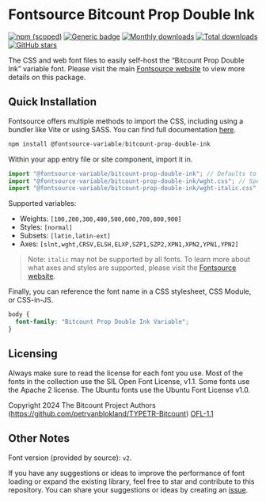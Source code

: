 # Fontsource Bitcount Prop Double Ink

[![npm (scoped)](https://img.shields.io/npm/v/@fontsource-variable/bitcount-prop-double-ink?color=brightgreen)](https://www.npmjs.com/package/@fontsource-variable/bitcount-prop-double-ink) [![Generic badge](https://img.shields.io/badge/fontsource-passing-brightgreen)](https://github.com/fontsource/fontsource) [![Monthly downloads](https://badgen.net/npm/dm/@fontsource-variable/bitcount-prop-double-ink)](https://github.com/fontsource/fontsource) [![Total downloads](https://badgen.net/npm/dt/@fontsource-variable/bitcount-prop-double-ink)](https://github.com/fontsource/fontsource) [![GitHub stars](https://img.shields.io/github/stars/fontsource/fontsource.svg?style=social&label=Star)](https://github.com/fontsource/fontsource/stargazers)

The CSS and web font files to easily self-host the “Bitcount Prop Double Ink” variable font. Please visit the main [Fontsource website](https://fontsource.org/fonts/bitcount-prop-double-ink) to view more details on this package.

## Quick Installation

Fontsource offers multiple methods to import the CSS, including using a bundler like Vite or using SASS. You can find full documentation [here](https://fontsource.org/docs/getting-started/introduction).

```javascript
npm install @fontsource-variable/bitcount-prop-double-ink
```

Within your app entry file or site component, import it in.

```javascript
import "@fontsource-variable/bitcount-prop-double-ink"; // Defaults to wght axis
import "@fontsource-variable/bitcount-prop-double-ink/wght.css"; // Specify axis
import "@fontsource-variable/bitcount-prop-double-ink/wght-italic.css"; // Specify axis and style
```

Supported variables:
- Weights: `[100,200,300,400,500,600,700,800,900]`
- Styles: `[normal]`
- Subsets: `[latin,latin-ext]`
- Axes: `[slnt,wght,CRSV,ELSH,ELXP,SZP1,SZP2,XPN1,XPN2,YPN1,YPN2]`

> Note: `italic` may not be supported by all fonts. To learn more about what axes and styles are supported, please visit the [Fontsource website](https://fontsource.org/fonts/bitcount-prop-double-ink).

Finally, you can reference the font name in a CSS stylesheet, CSS Module, or CSS-in-JS.

```css
body {
  font-family: "Bitcount Prop Double Ink Variable";
}
```

## Licensing
Always make sure to read the license for each font you use. Most of the fonts in the collection use the SIL Open Font License, v1.1. Some fonts use the Apache 2 license. The Ubuntu fonts use the Ubuntu Font License v1.0.

Copyright 2024 The Bitcount Project Authors (https://github.com/petrvanblokland/TYPETR-Bitcount)
[OFL-1.1](https://openfontlicense.org)

## Other Notes
Font version (provided by source): `v2`.

If you have any suggestions or ideas to improve the performance of font loading or expand the existing library, feel free to star and contribute to this repository. You can share your suggestions or ideas by creating an [issue](https://github.com/fontsource/fontsource/issues).